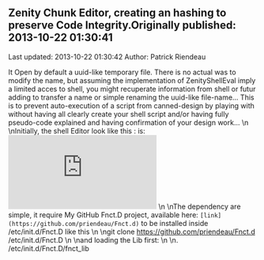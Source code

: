 ## Zenity Chunk Editor, creating an hashing to preserve Code Integrity.Originally published: 2013-10-22 01:30:41 
Last updated: 2013-10-22 01:30:42 
Author: Patrick Riendeau 
 
It Open by default a uuid-like temporary file. There is no actual was to modify the name, but assuming the implementation of ZenityShellEval imply a limited acces to shell, you might recuperate information from shell or futur adding to transfer a name or simple renaming the uuid-like file-name... This is to prevent auto-execution of a script from canned-design by playing with without having all clearly create your shell script and/or having fully pseudo-code explained and having confirmation of your design work...\n\nInitially, the shell Editor look like this : is: ![Image of Zenity Shell In action](https://github.com/priendeau/Fnct.d#ZenityShellEval)\n\nThe dependency are simple, it require My GitHub Fnct.D project, available here: `[link](https://github.com/priendeau/Fnct.d)` to be installed inside /etc/init.d/Fnct.D like this \n\ngit clone https://github.com/priendeau/Fnct.d /etc/init.d/Fnct.D\n\nand loading the Lib first:\n\n. /etc/init.d/Fnct.D/fnct_lib 